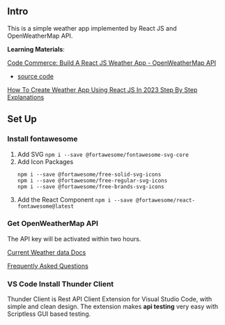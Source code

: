 ## Intro

This is a simple weather app implemented by React JS and OpenWeatherMap API.

**Learning Materials**:

[Code Commerce:  Build A React JS Weather App - OpenWeatherMap API](https://www.youtube.com/watch?v=UjeXpct3p7M)

- [source code](https://github.com/fireclint/weather-app-react/tree/main)

[How To Create Weather App Using React JS In 2023 Step By Step Explanations]()

## Set Up

### Install fontawesome

1. Add SVG
   `npm i --save @fortawesome/fontawesome-svg-core`
2. Add Icon Packages
   ```
   npm i --save @fortawesome/free-solid-svg-icons
   npm i --save @fortawesome/free-regular-svg-icons
   npm i --save @fortawesome/free-brands-svg-icons
   ```
3. Add the React Component
   `npm i --save @fortawesome/react-fontawesome@latest`

### Get OpenWeatherMap API

The API key will be activated within two hours.

[Current Weather data Docs](https://openweathermap.org/current)

[Frequently Asked Questions](https://openweathermap.org/faq#error401)


### VS Code Install Thunder Client

Thunder Client is Rest API Client Extension for Visual Studio Code, with simple and clean design. The extension makes **api testing** very easy with Scriptless GUI based testing.
